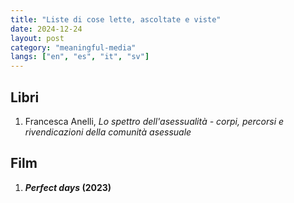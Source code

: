 ```yaml
---
title: "Liste di cose lette, ascoltate e viste"
date: 2024-12-24
layout: post
category: "meaningful-media"
langs: ["en", "es", "it", "sv"]
---
```


## Libri
1. Francesca Anelli, _Lo spettro dell'asessualità - corpi, percorsi e rivendicazioni della comunità asessuale_

## Film
1. **_Perfect days_ (2023)**